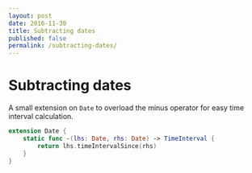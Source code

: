 ```yaml
---
layout: post
date: 2016-11-30
title: Subtracting dates
published: false
permalink: /subtracting-dates/
---
```


# Subtracting dates

A small extension on `Date` to overload the minus operator for easy time interval calculation.

```swift
extension Date {
    static func -(lhs: Date, rhs: Date) -> TimeInterval {
        return lhs.timeIntervalSince(rhs)
    }
}
```